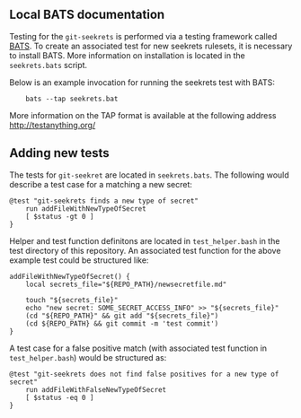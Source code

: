 ## Local BATS documentation

Testing for the `git-seekrets` is performed via a testing framework called
[BATS](https://github.com/bats-core/bats-core). To create an associated test
for new seekrets rulesets, it is necessary to install BATS. More
information on installation is located in the `seekrets.bats` script.

Below is an example invocation for running the seekrets test with
BATS:

        bats --tap seekrets.bat

More information on the TAP format is available at the following
address http://testanything.org/

## Adding new tests

The tests for `git-seekret` are located in `seekrets.bats`. The following would describe a test case for a matching a new secret:

```shell
@test "git-seekrets finds a new type of secret"
    run addFileWithNewTypeOfSecret
    [ $status -gt 0 ]
}
```

Helper and test function definitons are located in `test_helper.bash` in the test directory of this repository. An associated test function for the above example test could be structured like:

```shell
addFileWithNewTypeOfSecret() {
    local secrets_file="${REPO_PATH}/newsecretfile.md"

    touch "${secrets_file}"
    echo "new secret: SOME_SECRET_ACCESS_INFO" >> "${secrets_file}"
    (cd "${REPO_PATH}" && git add "${secrets_file}")
    (cd ${REPO_PATH} && git commit -m 'test commit')
}
```

A test case for a false positive match (with associated test function in `test_helper.bash`) would be structured as:

```shell
@test "git-seekrets does not find false positives for a new type of secret"
    run addFileWithFalseNewTypeOfSecret
    [ $status -eq 0 ]
}
```
